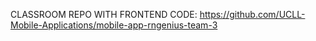 CLASSROOM REPO WITH FRONTEND CODE: https://github.com/UCLL-Mobile-Applications/mobile-app-rngenius-team-3
